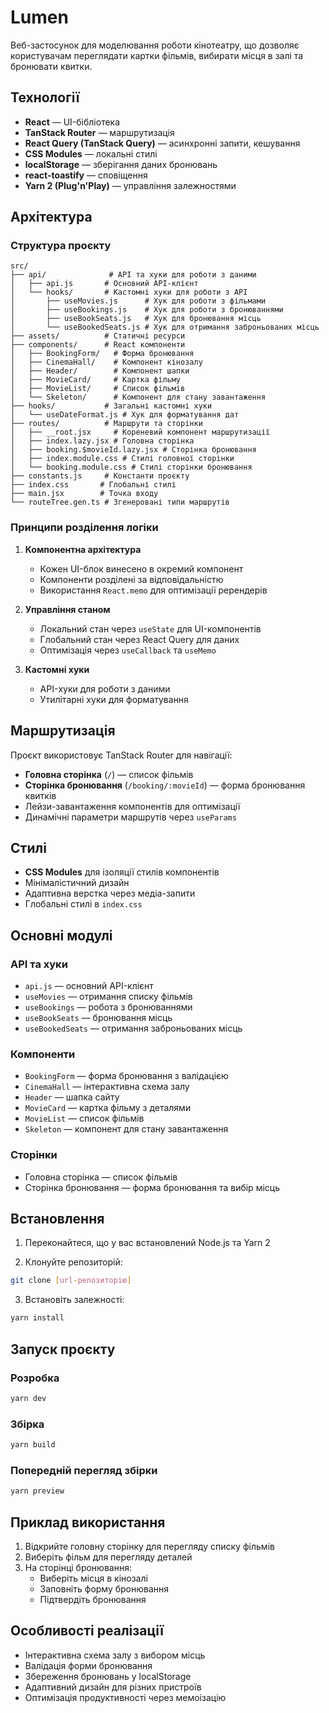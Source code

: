# Lumen

Веб-застосунок для моделювання роботи кінотеатру, що дозволяє користувачам переглядати картки фільмів, вибирати місця в залі та бронювати квитки.

## Технології

- **React** — UI-бібліотека
- **TanStack Router** — маршрутизація
- **React Query (TanStack Query)** — асинхронні запити, кешування
- **CSS Modules** — локальні стилі
- **localStorage** — зберігання даних бронювань
- **react-toastify** — сповіщення
- **Yarn 2 (Plug'n'Play)** — управління залежностями

## Архітектура

### Структура проєкту

```
src/
├── api/              # API та хуки для роботи з даними
│   ├── api.js       # Основний API-клієнт
│   └── hooks/       # Кастомні хуки для роботи з API
│       ├── useMovies.js      # Хук для роботи з фільмами
│       ├── useBookings.js    # Хук для роботи з бронюваннями
│       ├── useBookSeats.js   # Хук для бронювання місць
│       └── useBookedSeats.js # Хук для отримання заброньованих місць
├── assets/          # Статичні ресурси
├── components/      # React компоненти
│   ├── BookingForm/   # Форма бронювання
│   ├── CinemaHall/    # Компонент кінозалу
│   ├── Header/        # Компонент шапки
│   ├── MovieCard/     # Картка фільму
│   ├── MovieList/     # Список фільмів
│   └── Skeleton/      # Компонент для стану завантаження
├── hooks/           # Загальні кастомні хуки
│   └── useDateFormat.js # Хук для форматування дат
├── routes/          # Маршрути та сторінки
│   ├── __root.jsx     # Кореневий компонент маршрутизації
│   ├── index.lazy.jsx # Головна сторінка
│   ├── booking.$movieId.lazy.jsx # Сторінка бронювання
│   ├── index.module.css # Стилі головної сторінки
│   └── booking.module.css # Стилі сторінки бронювання
├── constants.js     # Константи проєкту
├── index.css       # Глобальні стилі
├── main.jsx        # Точка входу
└── routeTree.gen.ts # Згенеровані типи маршрутів
```

### Принципи розділення логіки

1. **Компонентна архітектура**

   - Кожен UI-блок винесено в окремий компонент
   - Компоненти розділені за відповідальністю
   - Використання `React.memo` для оптимізації ререндерів

2. **Управління станом**

   - Локальний стан через `useState` для UI-компонентів
   - Глобальний стан через React Query для даних
   - Оптимізація через `useCallback` та `useMemo`

3. **Кастомні хуки**
   - API-хуки для роботи з даними
   - Утилітарні хуки для форматування

## Маршрутизація

Проєкт використовує TanStack Router для навігації:

- **Головна сторінка** (`/`) — список фільмів
- **Сторінка бронювання** (`/booking/:movieId`) — форма бронювання квитків
- Лейзи-завантаження компонентів для оптимізації
- Динамічні параметри маршрутів через `useParams`

## Стилі

- **CSS Modules** для ізоляції стилів компонентів
- Мінімалістичний дизайн
- Адаптивна верстка через медіа-запити
- Глобальні стилі в `index.css`

## Основні модулі

### API та хуки

- `api.js` — основний API-клієнт
- `useMovies` — отримання списку фільмів
- `useBookings` — робота з бронюваннями
- `useBookSeats` — бронювання місць
- `useBookedSeats` — отримання заброньованих місць

### Компоненти

- `BookingForm` — форма бронювання з валідацією
- `CinemaHall` — інтерактивна схема залу
- `Header` — шапка сайту
- `MovieCard` — картка фільму з деталями
- `MovieList` — список фільмів
- `Skeleton` — компонент для стану завантаження

### Сторінки

- Головна сторінка — список фільмів
- Сторінка бронювання — форма бронювання та вибір місць

## Встановлення

1. Переконайтеся, що у вас встановлений Node.js та Yarn 2

2. Клонуйте репозиторій:

```bash
git clone [url-репозиторію]
```

3. Встановіть залежності:

```bash
yarn install
```

## Запуск проєкту

### Розробка

```bash
yarn dev
```

### Збірка

```bash
yarn build
```

### Попередній перегляд збірки

```bash
yarn preview
```

## Приклад використання

1. Відкрийте головну сторінку для перегляду списку фільмів
2. Виберіть фільм для перегляду деталей
3. На сторінці бронювання:
   - Виберіть місця в кінозалі
   - Заповніть форму бронювання
   - Підтвердіть бронювання

## Особливості реалізації

- Інтерактивна схема залу з вибором місць
- Валідація форми бронювання
- Збереження бронювань у localStorage
- Адаптивний дизайн для різних пристроїв
- Оптимізація продуктивності через мемоізацію
